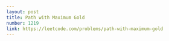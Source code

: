 ```yaml
---
layout: post
title: Path with Maximum Gold
number: 1219
link: https://leetcode.com/problems/path-with-maximum-gold
---
```

